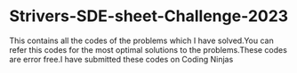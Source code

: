 # Strivers-SDE-sheet-Challenge-2023
This contains all the codes of the problems which I have solved.You can refer this codes for the most optimal solutions to the problems.These codes are error free.I have submitted these codes on Coding Ninjas
